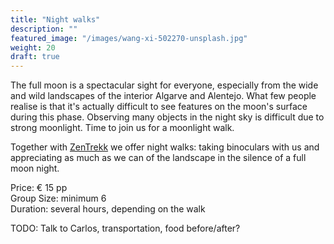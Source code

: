 ```yaml
---
title: "Night walks"
description: ""
featured_image: "/images/wang-xi-502270-unsplash.jpg"
weight: 20
draft: true
---
```


The full moon is a spectacular sight for everyone, especially from the wide and wild landscapes of the interior Algarve and Alentejo.
What few people realise is that it's actually difficult to see features on the moon's surface during this phase. Observing many objects in the night sky is
difficult due to strong moonlight. Time to join us for a moonlight walk.

<!--more-->

Together with [ZenTrekk](https://www.facebook.com/zentrekk/) we offer night walks:
taking binoculars with us and appreciating as much as we can of the landscape in the silence of a full moon night.

Price: &euro; 15 pp\
Group Size: minimum 6\
Duration: several hours, depending on the walk


TODO: Talk to Carlos, transportation, food before/after?
